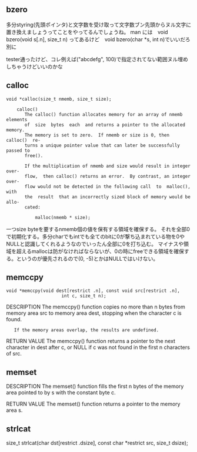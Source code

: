 ## bzero
多分styring(先頭ポインタ)と文字数を受け取って文字数ブン先頭からヌル文字に置き換えましょうってことをやってるんでしょうね。
man には　void bzero(void s[.n], size_t n)
ってあるけど　void bzero(char *s, int n)でいいだろ別に

tester通ったけど、コレ例えば("abcdefg", 100)で指定されてない範囲ヌル埋めしちゃうけどいいのかな

## calloc
```void *calloc(size_t nmemb, size_t size);```

```
	calloc()
       The calloc() function allocates memory for an array of nmemb elements
       of  size  bytes  each  and returns a pointer to the allocated memory.
       The memory is set to zero.  If nmemb or size is 0, then calloc()  re‐
       turns a unique pointer value that can later be successfully passed to
       free().

       If the multiplication of nmemb and size would result in integer over‐
       flow,  then calloc() returns an error.  By contrast, an integer over‐
       flow would not be detected in the following call  to  malloc(),  with
       the  result  that an incorrectly sized block of memory would be allo‐
       cated:

           malloc(nmemb * size);
```
一つsize byteを要するnmemb個の値を保有する領域を確保する。
それを全部0で初期化する。多分charでもintでも全てのbitに0が撃ち込まれている物を0やNULLと認識してくれるようなのでいったん全部に0を打ち込む。
マイナスや領域を超えるmallocは防がなければならないが、0の時にfreeできる領域を確保する。というのが優先されるので(0, -5)とかはNULLではいけない。

## memccpy

```
void *memccpy(void dest[restrict .n], const void src[restrict .n],
                     int c, size_t n);
```

DESCRIPTION
       The memccpy() function copies no more than n bytes from memory area src to memory area dest, stopping when the character c is found.

       If the memory areas overlap, the results are undefined.

RETURN VALUE
       The memccpy() function returns a pointer to the next character in dest after c, or NULL if c was not found in the first n characters of src.

## memset

DESCRIPTION
       The  memset()  function  fills  the  first n bytes of the memory area
       pointed to by s with the constant byte c.

RETURN VALUE
       The memset() function returns a pointer to the memory area s.

## strlcat

size_t strlcat(char dst[restrict .dsize], const char *restrict src,
                      size_t dsize);

